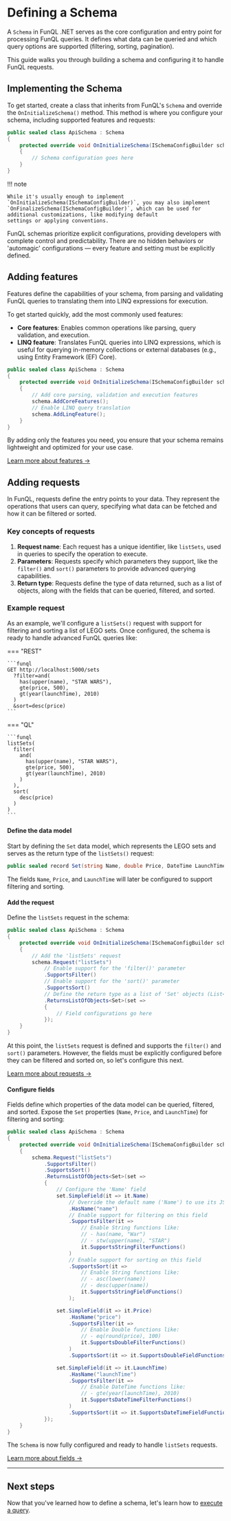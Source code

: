 ﻿# Defining a Schema

A `Schema` in FunQL .NET serves as the core configuration and entry point for processing FunQL queries. It defines what 
data can be queried and which query options are supported (filtering, sorting, pagination). 

This guide walks you through building a schema and configuring it to handle FunQL requests.

## Implementing the Schema

To get started, create a class that inherits from FunQL's `Schema` and override the `OnInitializeSchema()` method. This 
method is where you configure your schema, including supported features and requests:

```csharp
public sealed class ApiSchema : Schema
{
    protected override void OnInitializeSchema(ISchemaConfigBuilder schema)
    {
        // Schema configuration goes here
    }
}
```

!!! note

    While it's usually enough to implement `OnInitializeSchema(ISchemaConfigBuilder)`, you may also implement 
    `OnFinalizeSchema(ISchemaConfigBuilder)`, which can be used for additional customizations, like modifying default 
    settings or applying conventions.

FunQL schemas prioritize explicit configurations, providing developers with complete control and predictability. There 
are no hidden behaviors or 'automagic' configurations — every feature and setting must be explicitly defined.

## Adding features

Features define the capabilities of your schema, from parsing and validating FunQL queries to translating them into 
LINQ expressions for execution.

To get started quickly, add the most commonly used features:

- **Core features**: Enables common operations like parsing, query validation, and execution.
- **LINQ feature**: Translates FunQL queries into LINQ expressions, which is useful for querying in-memory collections 
  or external databases (e.g., using Entity Framework (EF) Core).

```csharp
public sealed class ApiSchema : Schema
{
    protected override void OnInitializeSchema(ISchemaConfigBuilder schema)
    {
        // Add core parsing, validation and execution features
        schema.AddCoreFeatures();
        // Enable LINQ query translation
        schema.AddLinqFeature();
    }
}
```

By adding only the features you need, you ensure that your schema remains lightweight and optimized for your use case.

[Learn more about features →](features.md)

## Adding requests

In FunQL, requests define the entry points to your data. They represent the operations that users can query, specifying 
what data can be fetched and how it can be filtered or sorted.

### Key concepts of requests

1. **Request name**: Each request has a unique identifier, like `listSets`, used in queries to specify the operation to 
   execute.
2. **Parameters**: Requests specify which parameters they support, like the `filter()` and `sort()` parameters to 
   provide advanced querying capabilities.
3. **Return type**: Requests define the type of data returned, such as a list of objects, along with the fields that can 
   be queried, filtered, and sorted.

### Example request

As an example, we'll configure a `listSets()` request with support for filtering and sorting a list of LEGO sets. Once 
configured, the schema is ready to handle advanced FunQL queries like:

=== "REST"

    ```funql
    GET http://localhost:5000/sets
      ?filter=and(
        has(upper(name), "STAR WARS"),
        gte(price, 500),
        gt(year(launchTime), 2010)
      )
      &sort=desc(price)
    ```

=== "QL"

    ```funql
    listSets(
      filter(
        and(
          has(upper(name), "STAR WARS"),
          gte(price, 500),
          gt(year(launchTime), 2010)
        )
      ),
      sort(
        desc(price)
      )
    )
    ```

#### Define the data model

Start by defining the `Set` data model, which represents the LEGO sets and serves as the return type of the `listSets()` 
request:


```csharp
public sealed record Set(string Name, double Price, DateTime LaunchTime);
```

The fields `Name`, `Price`, and `LaunchTime` will later be configured to support filtering and sorting.

#### Add the request

Define the `listSets` request in the schema:

```csharp 
public sealed class ApiSchema : Schema
{ 
    protected override void OnInitializeSchema(ISchemaConfigBuilder schema) 
    {        
        // Add the 'listSets' request 
        schema.Request("listSets")
            // Enable support for the 'filter()' parameter 
            .SupportsFilter()
            // Enable support for the 'sort()' parameter 
            .SupportsSort()            
            // Define the return type as a list of 'Set' objects (List<Set>)
            .ReturnsListOfObjects<Set>(set =>
            {
                // Field configurations go here
            });
    }
}
```

At this point, the `listSets` request is defined and supports the `filter()` and `sort()` parameters. However, the 
fields must be explicitly configured before they can be filtered and sorted on, so let's configure this next.

[Learn more about requests →](requests.md)

#### Configure fields

Fields define which properties of the data model can be queried, filtered, and sorted. Expose the `Set` properties 
(`Name`, `Price`, and `LaunchTime`) for filtering and sorting:

```csharp 
public sealed class ApiSchema : Schema
{ 
    protected override void OnInitializeSchema(ISchemaConfigBuilder schema) 
    {
        schema.Request("listSets")
            .SupportsFilter()
            .SupportsSort()            
            .ReturnsListOfObjects<Set>(set =>
            {
                // Configure the 'Name' field
                set.SimpleField(it => it.Name)
                    // Override the default name ('Name') to use its JSON name
                    .HasName("name")
                    // Enable support for filtering on this field
                    .SupportsFilter(it => 
                        // Enable String functions like:
                        // - has(name, "War")
                        // - stw(upper(name), "STAR")
                        it.SupportsStringFilterFunctions()
                    )
                    // Enable support for sorting on this field
                    .SupportsSort(it => 
                        // Enable String functions like:
                        // - asc(lower(name))
                        // - desc(upper(name))
                        it.SupportsStringFieldFunctions()
                    );

                set.SimpleField(it => it.Price)
                    .HasName("price")
                    .SupportsFilter(it => 
                        // Enable Double functions like:
                        // - eq(round(price), 100)
                        it.SupportsDoubleFilterFunctions()
                    )
                    .SupportsSort(it => it.SupportsDoubleFieldFunctions());

                set.SimpleField(it => it.LaunchTime)
                    .HasName("launchTime")
                    .SupportsFilter(it =>
                        // Enable DateTime functions like:
                        // - gte(year(launchTime), 2010)
                        it.SupportsDateTimeFilterFunctions()
                    )
                    .SupportsSort(it => it.SupportsDateTimeFieldFunctions());
            });
    }
}
```

The `Schema` is now fully configured and ready to handle `listSets` requests.

[Learn more about fields →](fields.md)

---

## Next steps

Now that you've learned how to define a schema, let's learn how to [execute a query](../executing-queries/index.md).